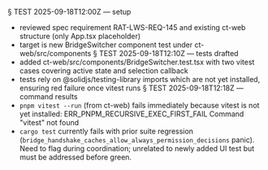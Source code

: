 § TEST 2025-09-18T12:00Z — setup
- reviewed spec requirement RAT-LWS-REQ-145 and existing ct-web structure (only App.tsx placeholder)
- target is new BridgeSwitcher component test under ct-web/src/components
§ TEST 2025-09-18T12:10Z — tests drafted
- added ct-web/src/components/BridgeSwitcher.test.tsx with two vitest cases covering active state and selection callback
- tests rely on @solidjs/testing-library imports which are not yet installed, ensuring red failure once vitest runs
§ TEST 2025-09-18T12:18Z — command results
- `pnpm vitest --run` (from ct-web) fails immediately because vitest is not yet installed: ERR_PNPM_RECURSIVE_EXEC_FIRST_FAIL Command "vitest" not found
- `cargo test` currently fails with prior suite regression (`bridge_handshake_caches_allow_always_permission_decisions` panic). Need to flag during coordination; unrelated to newly added UI test but must be addressed before green.

